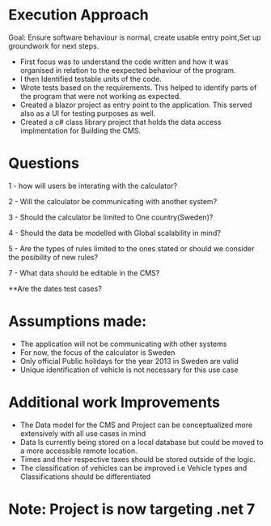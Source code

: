# Execution Approach
Goal: Ensure software behaviour is normal, create usable entry point,Set up groundwork for next steps.
- First focus was to understand the code written and how it was organised in relation to the eexpected behaviour of the program.
- I then Identified testable units of the code.
- Wrote tests based on the requirements. This helped to identify parts of the program that were not working as expected.
- Created a blazor project as entry point to the application. This served also as a UI for testing purposes as well.
- Created a c# class library project that holds the data access implmentation for Building the CMS.

# Questions

1 - how will users be interating with the calculator?

2 - Will the calculator be communicating with another system?

3 - Should the calculator be limited to One country(Sweden)?

4 - Should the data be modelled with Global scalability in mind?

5 - Are the types of rules limited to the ones stated or should we consider the posibility of new rules?

7 - What data should be editable in the CMS?

**Are the dates test cases?

# Assumptions made:
- The application will not be communicating with other systems
- For now, the focus of the calculator is Sweden
- Only official Public holidays for the year 2013 in Sweden are valid
- Unique identification of vehicle is not necessary for this use case


# Additional work Improvements
- The Data model for the CMS and Project can be conceptualized more extensively with all use cases in mind
- Data Is currently being stored on a local database but could be moved to a more accessible remote location. 
- Times and their respective taxes should be stored outside of the logic.
- The classification of vehicles can be improved i.e Vehicle types and Classifications should be differentiated 

# Note: Project is now targeting .net 7
